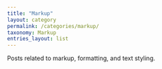 ```yaml
---
title: "Markup"
layout: category
permalink: /categories/markup/
taxonomy: Markup
entries_layout: list
---
```


Posts related to markup, formatting, and text styling.
